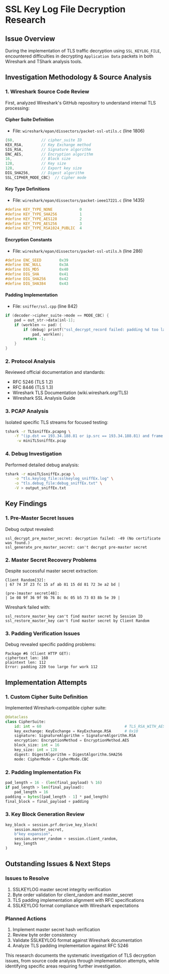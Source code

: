 # SSL Key Log File Decryption Research

## Issue Overview
During the implementation of TLS traffic decryption using `SSL_KEYLOG_FILE`, encountered difficulties in decrypting `Application Data` packets in both Wireshark and TShark analysis tools.

## Investigation Methodology & Source Analysis

### 1. Wireshark Source Code Review
First, analyzed Wireshark's GitHub repository to understand internal TLS processing:

#### Cipher Suite Definition
- File: `wireshark/epan/dissectors/packet-ssl-utils.c` (line 1806)
```c
{60,            // cipher_suite ID
KEX_RSA,        // Key Exchange method
SIG_RSA,        // Signature algorithm
ENC_AES,        // Encryption algorithm
16,             // Block size
128,            // Key size
128,            // Export key size
DIG_SHA256,     // Digest algorithm
SSL_CIPHER_MODE_CBC}  // Cipher mode
```

#### Key Type Definitions
- File: `wireshark/epan/dissectors/packet-ieee17221.c` (line 1435)
```c
#define KEY_TYPE_NONE            0
#define KEY_TYPE_SHA256          1
#define KEY_TYPE_AES128          2
#define KEY_TYPE_AES256          3
#define KEY_TYPE_RSA1024_PUBLIC  4
```

#### Encryption Constants
- File: `wireshark/epan/dissectors/packet-ssl-utils.h` (line 286)
```c
#define ENC_SEED        0x39
#define ENC_NULL        0x3A
#define DIG_MD5         0x40
#define DIG_SHA         0x41
#define DIG_SHA256      0x42
#define DIG_SHA384      0x43
```

#### Padding Implementation
- File: `sniffer/ssl.cpp` (line 842)
```c
if (decoder->cipher_suite->mode == MODE_CBC) {
    pad = out_str->data[inl-1];
    if (worklen <= pad) {
        if (debug) printf("ssl_decrypt_record failed: padding %d too large for work %d\n",
            pad, worklen);
        return -1;
    }
}
```

### 2. Protocol Analysis
Reviewed official documentation and standards:
- RFC 5246 (TLS 1.2)
- RFC 8446 (TLS 1.3)
- Wireshark TLS Documentation (wiki.wireshark.org/TLS)
- Wireshark SSL Analysis Guide

### 3. PCAP Analysis
Isolated specific TLS streams for focused testing:
```bash
tshark -r TLSsniffEx.pcapng \
    -Y "(ip.dst == 193.34.188.81 or ip.src == 193.34.188.81) and frame.number > 65 and frame.number < 96" \
     -w miniTLSsniffEx.pcap
```

### 4. Debug Investigation
Performed detailed debug analysis:
```bash
tshark -r miniTLSsniffEx.pcap \
    -o "tls.keylog_file:sslkeylog_sniffEx.log" \
    -o "tls.debug_file:debug_sniffEx.txt" \
    -V > output_sniffEx.txt
```

## Key Findings

### 1. Pre-Master Secret Issues
Debug output revealed:
```
ssl_decrypt_pre_master_secret: decryption failed: -49 (No certificate was found.)
ssl_generate_pre_master_secret: can't decrypt pre-master secret
```

### 2. Master Secret Recovery Problems
Despite successful master secret extraction:
```
Client Random[32]:
| 67 74 3f 23 fc 15 af ab 81 15 dd 81 72 3e a2 bd |

(pre-)master secret[48]:
| 1e 08 9f 36 9f 9b 76 8c 0c 05 b5 73 03 8b 5e 39 |
```
Wireshark failed with:
```
ssl_restore_master_key can't find master secret by Session ID
ssl_restore_master_key can't find master secret by Client Random
```

### 3. Padding Verification Issues
Debug revealed specific padding problems:
```
Package #6 (Client HTTP GET):
ciphertext len: 160
plaintext len: 112
Error: padding 220 too large for work 112
```

## Implementation Attempts

### 1. Custom Cipher Suite Definition
Implemented Wireshark-compatible cipher suite:
```python
@dataclass
class CipherSuite:
    id: int = 60                                     # TLS_RSA_WITH_AES_128_CBC_SHA256
    key_exchange: KeyExchange = KeyExchange.RSA      # 0x10
    signature: SignatureAlgorithm = SignatureAlgorithm.RSA
    encryption: EncryptionMethod = EncryptionMethod.AES
    block_size: int = 16
    key_size: int = 128
    digest: DigestAlgorithm = DigestAlgorithm.SHA256
    mode: CipherMode = CipherMode.CBC
```

### 2. Padding Implementation Fix
```python
pad_length = 16 - (len(final_payload) % 16)
if pad_length > len(final_payload):
    pad_length = 16
padding = bytes([pad_length - 1] * pad_length)
final_block = final_payload + padding
```

### 3. Key Block Generation Review
```python
key_block = session.prf.derive_key_block(
    session.master_secret,
    b"key expansion",
    session.server_random + session.client_random,
    key_length
)
```

## Outstanding Issues & Next Steps

### Issues to Resolve
1. SSLKEYLOG master secret integrity verification
2. Byte order validation for client_random and master_secret
3. TLS padding implementation alignment with RFC specifications
4. SSLKEYLOG format compliance with Wireshark expectations

### Planned Actions
1. Implement master secret hash verification
2. Review byte order consistency
3. Validate SSLKEYLOG format against Wireshark documentation
4. Analyze TLS padding implementation against RFC 5246

This research documents the systematic investigation of TLS decryption issues, from source code analysis through implementation attempts, while identifying specific areas requiring further investigation.